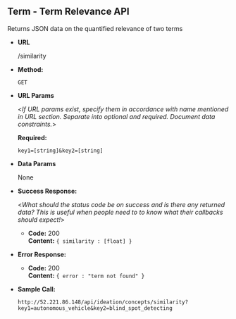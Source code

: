 **Term - Term Relevance API**
----
  Returns JSON data on the quantified relevance of two terms

* **URL**

  /similarity

* **Method:**

  `GET` 
  
*  **URL Params**

   <_If URL params exist, specify them in accordance with name mentioned in URL section. Separate into optional and required. Document data constraints._> 

   **Required:**
 
   `key1=[string]&key2=[string]`

* **Data Params**

  None

* **Success Response:**
  
  <_What should the status code be on success and is there any returned data? This is useful when people need to to know what their callbacks should expect!_>

  * **Code:** 200 <br />
    **Content:** `{ similarity : [float] }`
 
* **Error Response:**

  * **Code:** 200 <br />
    **Content:** `{ error : "term not found" }`

* **Sample Call:**

  `http://52.221.86.148/api/ideation/concepts/similarity?key1=autonomous_vehicle&key2=blind_spot_detecting`
